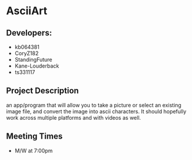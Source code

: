 # AsciiArt

## Developers:

- kb064381
- CoryZ182
- StandingFuture
- Kane-Louderback
- ts331117

## Project Description

an app/program that will allow you to take a picture or select an existing image file, and convert the image into ascii characters. It should hopefully work across multiple platforms and with videos as well.

## Meeting Times

- M/W at 7:00pm